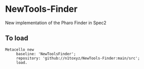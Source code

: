 # NewTools-Finder
New implementation of the Pharo Finder in Spec2

## To load 

```
Metacello new
 	 baseline: 'NewToolsFinder';
 	 repository: 'github://n1toxyz/NewTools-Finder:main/src';
 	 load.
```
